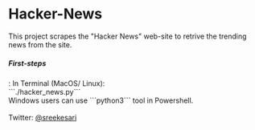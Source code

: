 # Hacker-News
This project scrapes the "Hacker News" web-site to retrive the trending news from the site.

<h5>First-steps</h5>:
In Terminal (MacOS/ Linux):<br>
  ```./hacker_news.py```<br>
Windows users can use ```python3``` tool in Powershell.<br>
<br>
Twitter: <a href="https://twitter.com/sreekesari">@sreekesari</a>

